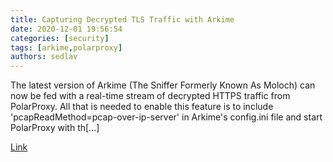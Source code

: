 ```yaml
---
title: Capturing Decrypted TLS Traffic with Arkime
date: 2020-12-01 19:56:54
categories: [security]
tags: [arkime,polarproxy]
authors: sedlav
---
```


The latest version of Arkime (The Sniffer Formerly Known As Moloch) can now be fed with a real-time stream of decrypted HTTPS traffic from PolarProxy. All that is needed to enable this feature is to include 'pcapReadMethod=pcap-over-ip-server' in Arkime's config.ini file and start PolarProxy with th\[...\]

[Link](https://www.netresec.com/index.ashx?page=Blog&month=2020-12&post=Capturing-Decrypted-TLS-Traffic-with-Arkime)
